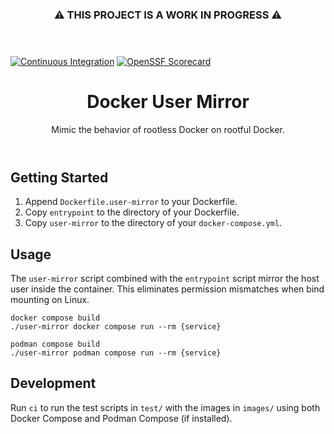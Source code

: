 <header align="center">
    <h3 align="center">⚠️ THIS PROJECT IS A WORK IN PROGRESS ⚠️</h3>
</header>

[![Continuous Integration][continuous-integration-badge]][continuous-integration-link]
[![OpenSSF Scorecard][scorecard-badge]][scorecard-link]

<header align="center">
    <h1 align="center">Docker User Mirror</h1>
    <p align="center">Mimic the behavior of rootless Docker on rootful Docker.</p>
</header>

## Getting Started
1. Append `Dockerfile.user-mirror` to your Dockerfile.
2. Copy `entrypoint` to the directory of your Dockerfile.
3. Copy `user-mirror` to the directory of your `docker-compose.yml`.

## Usage
The `user-mirror` script combined with the `entrypoint` script mirror the host user inside the container. This eliminates permission mismatches when bind mounting on Linux.

```shell
docker compose build
./user-mirror docker compose run --rm {service}
```

```shell
podman compose build
./user-mirror podman compose run --rm {service}
```

## Development
Run `ci` to run the test scripts in `test/` with the images in `images/` using both Docker Compose and Podman Compose (if installed).

[best-practices-badge]: https://www.bestpractices.dev/
[best-practices-link]: https://www.bestpractices.dev/
[continuous-integration-badge]: https://github.com/AJGranowski/docker-user-mirror/actions/workflows/ci.yml/badge.svg?branch=main
[continuous-integration-link]: https://github.com/AJGranowski/docker-user-mirror/actions/workflows/ci.yml
[scorecard-badge]: https://api.securityscorecards.dev/projects/github.com/AJGranowski/docker-user-mirror/badge
[scorecard-link]: https://securityscorecards.dev/viewer/?uri=github.com/AJGranowski/docker-user-mirror
